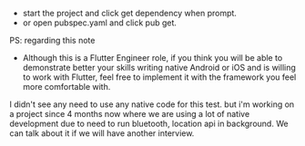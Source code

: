 - start the project and click get dependency when prompt.
- or open pubspec.yaml and click pub get.

PS: regarding this note
  - Although this is a Flutter Engineer role, if you think you will be able to demonstrate better
  your skills writing native Android or iOS and is willing to work with Flutter,
  feel free to implement it with the framework you feel more comfortable with.

  I didn't see any need to use any native code for this test. but i'm working on a project since 4 months now
  where we are using a lot of native development due to need to run bluetooth, location  api in background.
  We can talk about it if we will have another interview.

